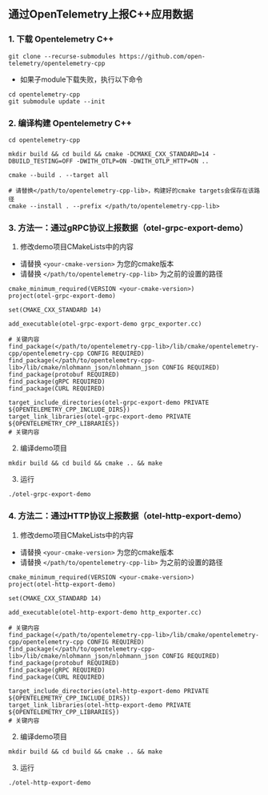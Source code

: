 ## 通过OpenTelemetry上报C++应用数据

### 1. 下载 Opentelemetry C++

```shell
git clone --recurse-submodules https://github.com/open-telemetry/opentelemetry-cpp
```

- 如果子module下载失败，执行以下命令
```shell
cd opentelemetry-cpp
git submodule update --init
```

### 2. 编译构建 Opentelemetry C++

```shell
cd opentelemetry-cpp

mkdir build && cd build && cmake -DCMAKE_CXX_STANDARD=14 -DBUILD_TESTING=OFF -DWITH_OTLP=ON -DWITH_OTLP_HTTP=ON ..

cmake --build . --target all

# 请替换</path/to/opentelemetry-cpp-lib>，构建好的cmake targets会保存在该路径
cmake --install . --prefix </path/to/opentelemetry-cpp-lib>
```


### 3. 方法一：通过gRPC协议上报数据（otel-grpc-export-demo）

1. 修改demo项目CMakeLists中的内容

- 请替换 `<your-cmake-version>` 为您的cmake版本
- 请替换 `</path/to/opentelemetry-cpp-lib>` 为之前的设置的路径

```
cmake_minimum_required(VERSION <your-cmake-version>)
project(otel-grpc-export-demo)

set(CMAKE_CXX_STANDARD 14)

add_executable(otel-grpc-export-demo grpc_exporter.cc)

# 关键内容
find_package(</path/to/opentelemetry-cpp-lib>/lib/cmake/opentelemetry-cpp/opentelemetry-cpp CONFIG REQUIRED)
find_package(</path/to/opentelemetry-cpp-lib>/lib/cmake/nlohmann_json/nlohmann_json CONFIG REQUIRED)
find_package(protobuf REQUIRED)
find_package(gRPC REQUIRED)
find_package(CURL REQUIRED)

target_include_directories(otel-grpc-export-demo PRIVATE ${OPENTELEMETRY_CPP_INCLUDE_DIRS})
target_link_libraries(otel-grpc-export-demo PRIVATE ${OPENTELEMETRY_CPP_LIBRARIES})
# 关键内容
```

2. 编译demo项目

```
mkdir build && cd build && cmake .. && make 
```

3. 运行

```
./otel-grpc-export-demo
```


### 4. 方法二：通过HTTP协议上报数据（otel-http-export-demo）

1. 修改demo项目CMakeLists中的内容

- 请替换 `<your-cmake-version>` 为您的cmake版本
- 请替换 `</path/to/opentelemetry-cpp-lib>` 为之前的设置的路径

```
cmake_minimum_required(VERSION <your-cmake-version>)
project(otel-http-export-demo)

set(CMAKE_CXX_STANDARD 14)

add_executable(otel-http-export-demo http_exporter.cc)

# 关键内容
find_package(</path/to/opentelemetry-cpp-lib>/lib/cmake/opentelemetry-cpp/opentelemetry-cpp CONFIG REQUIRED)
find_package(</path/to/opentelemetry-cpp-lib>/lib/cmake/nlohmann_json/nlohmann_json CONFIG REQUIRED)
find_package(protobuf REQUIRED)
find_package(gRPC REQUIRED)
find_package(CURL REQUIRED)

target_include_directories(otel-http-export-demo PRIVATE ${OPENTELEMETRY_CPP_INCLUDE_DIRS})
target_link_libraries(otel-http-export-demo PRIVATE ${OPENTELEMETRY_CPP_LIBRARIES})
# 关键内容
```

2. 编译demo项目

```
mkdir build && cd build && cmake .. && make 
```

3. 运行

```
./otel-http-export-demo
```









